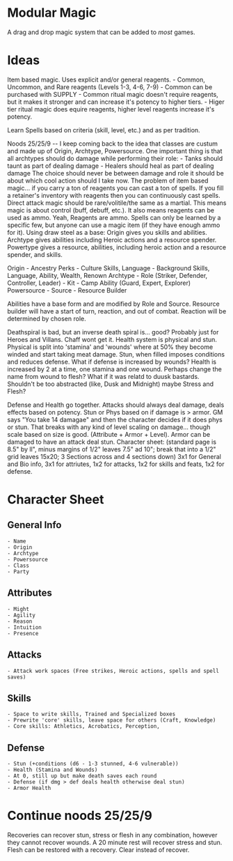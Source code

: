 # Modular Magic

A drag and drop magic system that can be added to *most* games.

# Ideas

Item based magic. Uses explicit and/or general reagents.
    - Common, Uncommon, and Rare reagents (Levels 1-3, 4-6, 7-9)
    - Common can be purchased with SUPPLY
    - Common ritual magic doesn't require reagents, but it makes it stronger and can increase it's potency to higher tiers.
    - Higer tier ritual magic does equire reagents, higher level reagents increase it's potency.

Learn Spells based on criteria (skill, level, etc.) and as per tradition.


Noods 25/25/9 --
    I keep coming back to the idea that classes are custum and made up of Origin, Archtype, Powersource.
    One important thing is that all archtypes should do damage while performing their role:
        - Tanks should taunt as part of dealing damage
        - Healers should heal as part of dealing damage
    The choice should never be between damage and role it should be about which cool action should I take now.
    The problem of item based magic... if you carry a ton of reagents you can cast a ton of spells. If you fill a retainer's inventory with reagents then you can continuously cast spells. Direct attack magic should be rare/volitile/the same as a martial. This means magic is about control (buff, debuff, etc.). It also means reagents can be used as ammo.
    Yeah, Reagents are ammo. Spells can only be learned by a specific few, but anyone can use a magic item (if they have enough ammo for it).
    Using draw steel as a base: Origin gives you skills and abilities. Archtype gives abilities including Heroic actions and a resource spender. Powertype gives a resource, abilities, including heroic action and a resource spender, and skills.

Origin
    - Ancestry
        Perks
    - Culture
        Skills, Language
    - Background
        Skills, Language, Ability, Wealth, Renown
Archtype
    - Role (Striker, Defender, Controller, Leader)
    - Kit 
    - Camp Ability (Guard, Expert, Explorer)
Powersource
    - Source
    - Resource Builder

Abilities have a base form and are modified by Role and Source.
Resource builder will have a start of turn, reaction, and out of combat. Reaction will be determined by chosen role.

Deathspiral is bad, but an inverse death spiral is... good? Probably just for Heroes and Villans. Chaff wont get it. Health system is physical and stun. Physical is split into 'stamina' and 'wounds' where at 50% they become winded and start taking meat damage. Stun, when filled imposes conditions and reduces defense. What if defense is increased by wounds? Health is increased by 2 at a time, one stamina and one wound. Perhaps change the name from wound to flesh? What if it was relatd to duusk bastards. Shouldn't be too abstracted (like, Dusk and Midnight) maybe Stress and Flesh?

Defense and Health go together. Attacks should always deal damage, deals effects based on potency. Stun or Phys based on if damage is > armor. GM says "You take 14 damagae" and then the character decides if it does phys or stun. That breaks with any kind of level scaling on damage... though scale based on size is good. (Attribute + Armor + Level). Armor can be damaged to have an attack deal stun. Character sheet: (standard page is 8.5" by ll", minus margins of 1/2" leaves 7.5" ad 10"; break that into a 1/2" grid leaves 15x20; 3 Sections across and 4 sections down) 3x1 for General and Bio info, 3x1 for attriutes, 1x2 for attacks, 1x2 for skills and feats, 1x2 for defense.

# Character Sheet

## General Info

    - Name
    - Origin
    - Archtype
    - Powersource
    - Class
    - Party

## Attributes

    - Might
    - Agility
    - Reason
    - Intuition
    - Presence

## Attacks

    - Attack work spaces (Free strikes, Heroic actions, spells and spell saves)

## Skills

    - Space to write skills, Trained and Specialized boxes
    - Prewrite 'core' skills, leave space for others (Craft, Knowledge)
    - Core skills: Athletics, Acrobatics, Perception, 

## Defense

    - Stun (+conditions (d6 - 1-3 stunned, 4-6 vulnerable))
    - Health (Stamina and Wounds)
    - At 0, still up but make death saves each round
    - Defense (if dmg > def deals health otherwise deal stun)
    - Armor Health

# Continue noods 25/25/9

Recoveries can recover stun, stress or flesh in any combination, however they cannot recover wounds. A 20 minute rest will recover stress and stun. Flesh can be restored with a recovery. Clear instead of recover.